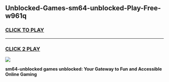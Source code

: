 
## Unblocked-Games-sm64-unblocked-Play-Free-w961q
<h3>
<a href="https://premium76.site?title=sm64-unblocked&ref=23A">CLICK TO PLAY</a></h3>
<hr>

<h3>
<a href="https://premium76.site?title=sm64-unblocked&ref=23A">CLICK 2 PLAY</a>
  
</h3>

<a href="https://premium76.site?title=sm64-unblocked&ref=23A"><img src="https://clearcache.store/games.png"></a>


**sm64-unblocked games unblocked: Your Gateway to Fun and Accessible Online Gaming**
